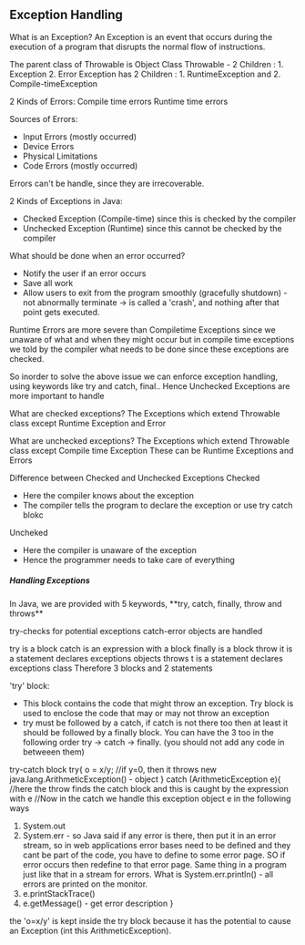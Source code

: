 <h2>Exception Handling</h2>

What is an Exception? 
An Exception is an event that occurs during the execution of a program that disrupts the normal flow of instructions. 

The parent class of Throwable is Object Class 
Throwable - 2 Children :  1. Exception 2. Error
Exception has 2 Children : 1. RuntimeException and  2. Compile-timeException 

2 Kinds of Errors:
Compile time errors
Runtime time errors

Sources of Errors:
- Input Errors (mostly occurred)
- Device Errors
- Physical Limitations
- Code Errors (mostly occurred)

Errors can't be handle, since they are irrecoverable.

2 Kinds of Exceptions in Java:
- Checked Exception (Compile-time) since this is checked by the compiler
- Unchecked Exception (Runtime) since this cannot be checked by the compiler

What should be done when an error occurred?
- Notify the user if an error occurs
- Save all work
- Allow users to exit from the program smoothly (gracefully shutdown) - not abnormally terminate -> is called a 'crash', and nothing after that point gets executed.


Runtime Errors are more severe than Compiletime Exceptions since we unaware of what and when they might occur but in compile time exceptions we told by the compiler what needs to be done since these exceptions are checked.

So inorder to solve the above issue we can enforce exception handling, using keywords like try and catch, final.. Hence Unchecked Exceptions are more important to handle


What are checked exceptions?
The Exceptions which extend Throwable class except Runtime Exception and Error

What are unchecked exceptions?
The Exceptions which extend Throwable class except Compile time Exception
These can be Runtime Exceptions and Errors

Difference between Checked and Unchecked Exceptions
Checked
-  Here the compiler knows about the exception
- The compiler tells the program to declare the exception or use try catch blokc

Uncheked
- Here the compiler is unaware of the exception
- Hence the programmer needs to take care of everything




<h5>Handling Exceptions</h5>
In Java, we are provided with 5 keywords, **try, catch, finally, throw and throws**

try-checks for potential exceptions
catch-error objects are handled

try is a block
catch is an expression with a block
finally is a block
throw it is a statement declares exceptions objects
throws t is a statement declares exceptions class
Therefore 3 blocks and 2 statements

'try' block:
- This block contains the code that might throw an exception. Try block is used to enclose the code that may or may not throw an exception
- try must be followed by a catch, if catch is not there too then at least it should be followed by a finally block.
You can have the 3 too in the following order try -> catch -> finally. (you should not add any code in betweeen them)


try-catch block
try{
	o =  x/y; //if y=0, then it throws new java.lang.ArithmeticException() - object
} catch (ArithmeticException e){ //here the throw finds the catch block and this is caught by the expression with e
//Now in the catch we handle this exception object e in the following ways
1. System.out
2. System.err - so Java said if any error is there, then put it in an error stream, so in web applications error bases need to be defined and they cant be part of the code, you have to define to some error page. SO if error occurs then redefine to that error page. Same thing in a program just like that in a stream for errors.
What is System.err.println() - all errors are printed on the monitor.
3. e.printStackTrace()
4. e.getMessage() - get error description
}

the 'o=x/y' is kept inside the try block because it has the potential to cause an Exception (int this ArithmeticException).



